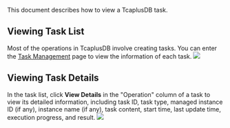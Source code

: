
This document describes how to view a TcaplusDB task.

## Viewing Task List
Most of the operations in TcaplusDB involve creating tasks. You can enter the [Task Management](https://console.cloud.tencent.com/tcaplusdb/task) page to view the information of each task.
![](https://main.qcloudimg.com/raw/9b1aefc64d9499ba1c0bc0d57cad90a0.png)

## Viewing Task Details
In the task list, click **View Details** in the "Operation" column of a task to view its detailed information, including task ID, task type, managed instance ID (if any), instance name (if any), task content, start time, last update time, execution progress, and result.
![](https://main.qcloudimg.com/raw/98d1312c453a485e4415fa94660668f0.png)